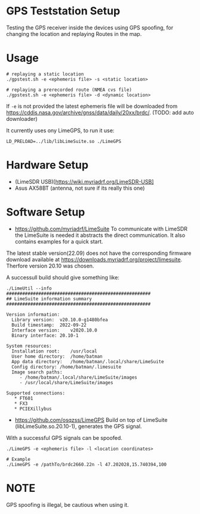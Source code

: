 # GPS Teststation Setup
Testing the GPS receiver inside the devices using GPS spoofing, for changing
the location and replaying Routes in the map.


# Usage
```
# replaying a static location
./gpstest.sh -e <ephemeris file> -s <static location>

# replaying a prerecorded route (NMEA cvs file)
./gpstest.sh -e <ephemeris file> -d <dynamic location>
```

If `-e` is not provided the latest ephemeris file will be downloaded from
https://cddis.nasa.gov/archive/gnss/data/daily/20xx/brdc/.
(TODO: add auto downloader)

It currently uses ony LimeGPS, to run it use:
```
LD_PRELOAD=../lib/libLimeSuite.so ./LimeGPS
```


# Hardware Setup
* (LimeSDR USB)[https://wiki.myriadrf.org/LimeSDR-USB]
* Asus AX58BT (antenna, not sure if its really this one)

# Software Setup
* https://github.com/myriadrf/LimeSuite
To communicate with LimeSDR the LimeSuite is needed it abstracts the direct
communication. It also contains examples for a quick start.

The latest stable version(22.09) does not have the corresponding firmware
download available at https://downloads.myriadrf.org/project/limesuite. Therfore
version 20.10 was chosen.

A successull build should give something like:
```
./LimeUtil --info
######################################################
## LimeSuite information summary
######################################################

Version information:
  Library version:	v20.10.0-g1480bfea
  Build timestamp:	2022-09-22
  Interface version:	v2020.10.0
  Binary interface:	20.10-1

System resources:
  Installation root:	/usr/local
  User home directory:	/home/batman
  App data directory:	/home/batman/.local/share/LimeSuite
  Config directory:	/home/batman/.limesuite
  Image search paths:
     - /home/batman/.local/share/LimeSuite/images
     - /usr/local/share/LimeSuite/images

Supported connections:
   * FT601
   * FX3
   * PCIEXillybus
```

* https://github.com/osqzss/LimeGPS
Build on top of LimeSuite (libLimeSuite.so.20.10-1), generates the GPS signal.

With a successful GPS signals can be spoofed.

```
./LimeGPS -e <ephemeris file> -l <location coordinates>

# Example
./LimeGPS -e /pathTo/brdc2660.22n -l 47.202028,15.740394,100
```

# NOTE
GPS spoofing is illegal, be cautious when using it.